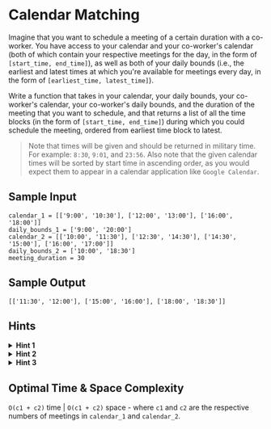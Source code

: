 # Calendar Matching

Imagine that you want to schedule a meeting of a certain duration with a co-worker. You have access to your calendar and your co-worker's calendar (both of which contain your respective meetings for the day, in the form of `[start_time, end_time]`), as well as both of your daily bounds (i.e., the earliest and latest times at which you're available for meetings every day, in the form of `[earliest_time, latest_time]`).

Write a function that takes in your calendar, your daily bounds, your co-worker's calendar, your co-worker's daily bounds, and the duration of the meeting that you want to schedule, and that returns a list of all the time blocks (in the form of `[start_time, end_time]`) during which you could schedule the meeting, ordered from earliest time block to latest.

> Note that times will be given and should be returned in military time. For example: `8:30`, `9:01`, and `23:56`.
> Also note that the given calendar times will be sorted by start time in ascending order, as you would expect them to appear in a calendar application like `Google Calendar`.

## Sample Input

```plaintext
calendar_1 = [['9:00', '10:30'], ['12:00', '13:00'], ['16:00', '18:00']]
daily_bounds_1 = ['9:00', '20:00']
calendar_2 = [['10:00', '11:30'], ['12:30', '14:30'], ['14:30', '15:00'], ['16:00', '17:00']]
daily_bounds_2 = ['10:00', '18:30']
meeting_duration = 30
```

## Sample Output

```plaintext
[['11:30', '12:00'], ['15:00', '16:00'], ['18:00', '18:30']]
```

## Hints

<details>
<summary><b>Hint 1</b></summary>

In order to find blocks of time during which you and your coworker can have a meeting, you have to first find all of the unavailabilities between the two of you. An unavailability is any block of time during which at least one of you is busy.

</details>

<details>
<summary><b>Hint 2</b></summary>

You'll have to start by taking into account the daily bounds; the daily bounds can be represented by two additional meetings in each of your calendars.

</details>

<details>
<summary><b>Hint 3</b></summary>

Once you've taken the daily bounds into account, you'll want to merge the two calendars into a single calendar of meetings and then flatten that calendar in order to eliminate overlapping and back-to-back meetings. This will give you a calendar of unavailabilities, from which you can pretty easily find the list of matching availabilities.

</details>

## Optimal Time & Space Complexity

`O(c1 + c2)` time | `O(c1 + c2)` space - where `c1` and `c2` are the respective numbers of meetings in `calendar_1` and `calendar_2`.
